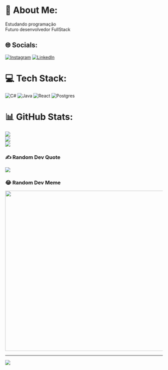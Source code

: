 # 💫 About Me:
Estudando programação<br>Futuro desenvolvedor FullStack


## 🌐 Socials:
[![Instagram](https://img.shields.io/badge/Instagram-%23E4405F.svg?logo=Instagram&logoColor=white)](https://instagram.com/wesleydieterich) [![LinkedIn](https://img.shields.io/badge/LinkedIn-%230077B5.svg?logo=linkedin&logoColor=white)](https://linkedin.com/in/wesley-valmir-dieterich-0a1b83221) 

# 💻 Tech Stack:
![C#](https://img.shields.io/badge/c%23-%23239120.svg?style=for-the-badge&logo=c-sharp&logoColor=white) ![Java](https://img.shields.io/badge/java-%23ED8B00.svg?style=for-the-badge&logo=java&logoColor=white) ![React](https://img.shields.io/badge/react-%2320232a.svg?style=for-the-badge&logo=react&logoColor=%2361DAFB) ![Postgres](https://img.shields.io/badge/postgres-%23316192.svg?style=for-the-badge&logo=postgresql&logoColor=white)
# 📊 GitHub Stats:
![](https://github-readme-stats.vercel.app/api?username=WereleyD&theme=omni&hide_border=false&include_all_commits=true&count_private=true)<br/>
![](https://github-readme-streak-stats.herokuapp.com/?user=WereleyD&theme=omni&hide_border=false)<br/>
![](https://github-readme-stats.vercel.app/api/top-langs/?username=WereleyD&theme=omni&hide_border=false&include_all_commits=true&count_private=true&layout=compact)

### ✍️ Random Dev Quote
![](https://quotes-github-readme.vercel.app/api?type=horizontal&theme=merko)

### 😂 Random Dev Meme
<img src="https://rm.up.railway.app/" width="512px"/>

---
[![](https://visitcount.itsvg.in/api?id=WereleyD&icon=4&color=9)](https://visitcount.itsvg.in)

<!-- Proudly created with GPRM ( https://gprm.itsvg.in ) -->
